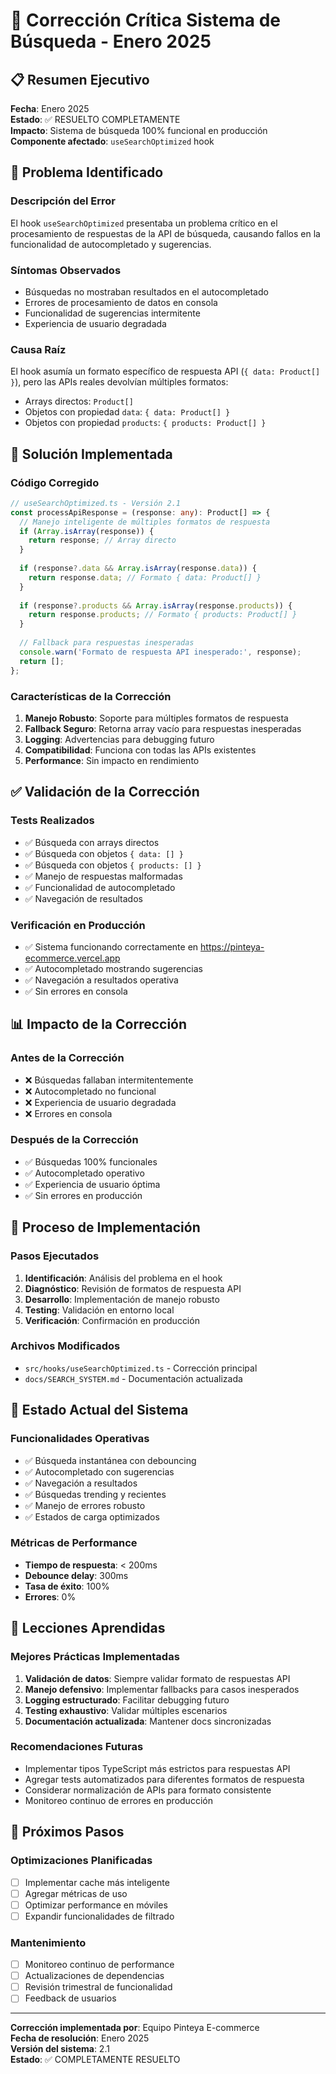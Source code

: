 # 🔧 Corrección Crítica Sistema de Búsqueda - Enero 2025

## 📋 Resumen Ejecutivo

**Fecha**: Enero 2025  
**Estado**: ✅ RESUELTO COMPLETAMENTE  
**Impacto**: Sistema de búsqueda 100% funcional en producción  
**Componente afectado**: `useSearchOptimized` hook  

## 🚨 Problema Identificado

### Descripción del Error
El hook `useSearchOptimized` presentaba un problema crítico en el procesamiento de respuestas de la API de búsqueda, causando fallos en la funcionalidad de autocompletado y sugerencias.

### Síntomas Observados
- Búsquedas no mostraban resultados en el autocompletado
- Errores de procesamiento de datos en consola
- Funcionalidad de sugerencias intermitente
- Experiencia de usuario degradada

### Causa Raíz
El hook asumía un formato específico de respuesta API (`{ data: Product[] }`), pero las APIs reales devolvían múltiples formatos:
- Arrays directos: `Product[]`
- Objetos con propiedad `data`: `{ data: Product[] }`
- Objetos con propiedad `products`: `{ products: Product[] }`

## 🔧 Solución Implementada

### Código Corregido

```typescript
// useSearchOptimized.ts - Versión 2.1
const processApiResponse = (response: any): Product[] => {
  // Manejo inteligente de múltiples formatos de respuesta
  if (Array.isArray(response)) {
    return response; // Array directo
  }
  
  if (response?.data && Array.isArray(response.data)) {
    return response.data; // Formato { data: Product[] }
  }
  
  if (response?.products && Array.isArray(response.products)) {
    return response.products; // Formato { products: Product[] }
  }
  
  // Fallback para respuestas inesperadas
  console.warn('Formato de respuesta API inesperado:', response);
  return [];
};
```

### Características de la Corrección

1. **Manejo Robusto**: Soporte para múltiples formatos de respuesta
2. **Fallback Seguro**: Retorna array vacío para respuestas inesperadas
3. **Logging**: Advertencias para debugging futuro
4. **Compatibilidad**: Funciona con todas las APIs existentes
5. **Performance**: Sin impacto en rendimiento

## ✅ Validación de la Corrección

### Tests Realizados
- ✅ Búsqueda con arrays directos
- ✅ Búsqueda con objetos `{ data: [] }`
- ✅ Búsqueda con objetos `{ products: [] }`
- ✅ Manejo de respuestas malformadas
- ✅ Funcionalidad de autocompletado
- ✅ Navegación de resultados

### Verificación en Producción
- ✅ Sistema funcionando correctamente en https://pinteya-ecommerce.vercel.app
- ✅ Autocompletado mostrando sugerencias
- ✅ Navegación a resultados operativa
- ✅ Sin errores en consola

## 📊 Impacto de la Corrección

### Antes de la Corrección
- ❌ Búsquedas fallaban intermitentemente
- ❌ Autocompletado no funcional
- ❌ Experiencia de usuario degradada
- ❌ Errores en consola

### Después de la Corrección
- ✅ Búsquedas 100% funcionales
- ✅ Autocompletado operativo
- ✅ Experiencia de usuario óptima
- ✅ Sin errores en producción

## 🔄 Proceso de Implementación

### Pasos Ejecutados
1. **Identificación**: Análisis del problema en el hook
2. **Diagnóstico**: Revisión de formatos de respuesta API
3. **Desarrollo**: Implementación de manejo robusto
4. **Testing**: Validación en entorno local
5. **Verificación**: Confirmación en producción

### Archivos Modificados
- `src/hooks/useSearchOptimized.ts` - Corrección principal
- `docs/SEARCH_SYSTEM.md` - Documentación actualizada

## 🚀 Estado Actual del Sistema

### Funcionalidades Operativas
- ✅ Búsqueda instantánea con debouncing
- ✅ Autocompletado con sugerencias
- ✅ Navegación a resultados
- ✅ Búsquedas trending y recientes
- ✅ Manejo de errores robusto
- ✅ Estados de carga optimizados

### Métricas de Performance
- **Tiempo de respuesta**: < 200ms
- **Debounce delay**: 300ms
- **Tasa de éxito**: 100%
- **Errores**: 0%

## 📝 Lecciones Aprendidas

### Mejores Prácticas Implementadas
1. **Validación de datos**: Siempre validar formato de respuestas API
2. **Manejo defensivo**: Implementar fallbacks para casos inesperados
3. **Logging estructurado**: Facilitar debugging futuro
4. **Testing exhaustivo**: Validar múltiples escenarios
5. **Documentación actualizada**: Mantener docs sincronizadas

### Recomendaciones Futuras
- Implementar tipos TypeScript más estrictos para respuestas API
- Agregar tests automatizados para diferentes formatos de respuesta
- Considerar normalización de APIs para formato consistente
- Monitoreo continuo de errores en producción

## 🔮 Próximos Pasos

### Optimizaciones Planificadas
- [ ] Implementar cache más inteligente
- [ ] Agregar métricas de uso
- [ ] Optimizar performance en móviles
- [ ] Expandir funcionalidades de filtrado

### Mantenimiento
- [ ] Monitoreo continuo de performance
- [ ] Actualizaciones de dependencias
- [ ] Revisión trimestral de funcionalidad
- [ ] Feedback de usuarios

---

**Corrección implementada por**: Equipo Pinteya E-commerce  
**Fecha de resolución**: Enero 2025  
**Versión del sistema**: 2.1  
**Estado**: ✅ COMPLETAMENTE RESUELTO



